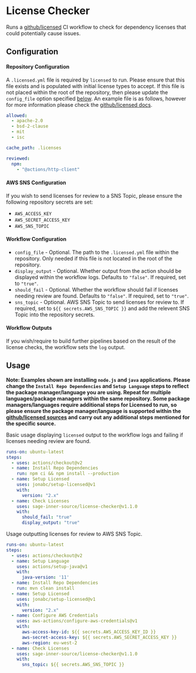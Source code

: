 # License Checker

Runs a [github/licensed](https://github.com/github/licensed) CI workflow to check for dependency licenses that could potentially cause issues.

## Configuration

#### Repository Configuration

A `.licensed.yml` file is required by `licensed` to run. Please ensure that this file exists and is populated with initial license types to accept. If this file is not placed within the root of the repository, then please update the `config_file` option specified [below](#workflow-configuration). An example file is as follows, however for more information please check the [github/licensed docs](https://github.com/github/licensed/blob/master/docs/configuration.md).

```yaml
allowed:
  - apache-2.0
  - bsd-2-clause
  - mit
  - isc

cache_path: .licenses

reviewed:
  npm:
    - "@actions/http-client"
```

#### AWS SNS Configuration

If you wish to send licenses for review to a SNS Topic, please ensure the following repository secrets are set:

- `AWS_ACCESS_KEY`
- `AWS_SECRET_ACCESS_KEY`
- `AWS_SNS_TOPIC`

#### Workflow Configuration

- `config_file` - Optional. The path to the `.licensed.yml` file within the repository. Only needed if this file is not located in the root of the repository.
- `display_output` - Optional. Whether output from the action should be displayed within the workflow logs. Defaults to `"false"`. If required, set to `"true"`.
- `should_fail` - Optional. Whether the workflow should fail if licenses needing review are found. Defaults to `"false"`. If required, set to `"true"`.
- `sns_topic` - Optional. AWS SNS Topic to send licenses for review to. If required, set to `${{ secrets.AWS_SNS_TOPIC }}` and add the relevent SNS Topic into the repository secrets.

#### Workflow Outputs

If you wish/require to build further pipelines based on the result of the license checks, the workflow sets the `log` output.

## Usage

**Note: Examples shown are installing `node.js` and `java` applications. Please change the `Install Repo Dependencies` and `Setup Language` steps to reflect the package manager/language you are using. Repeat for multiple languages/package managers within the same repository. Some package managers/languages require additional steps for Licensed to run, so please ensure the package manager/language is supported within the [github/licensed sources](https://github.com/github/licensed/tree/master/docs/sources) and carry out any additional steps mentioned for the specific source.**

Basic usage displaying `licensed` output to the workflow logs and failing if licenses needing review are found.

```yaml
runs-on: ubuntu-latest
steps:
  - uses: actions/checkout@v2
  - name: Install Repo Dependencies
    run: npm ci && npm install --production
  - name: Setup Licensed
    uses: jonabc/setup-licensed@v1
    with:
      version: "2.x"
  - name: Check Licenses
    uses: sage-inner-source/license-checker@v1.1.0
    with:
      should_fail: "true"
      display_output: "true"
```

Usage outputting licenses for review to AWS SNS Topic.

```yaml
runs-on: ubuntu-latest
steps:
  - uses: actions/checkout@v2
  - name: Setup Language
    uses: actions/setup-java@v1
    with:
      java-version: '11'
  - name: Install Repo Dependencies
    run: mvn clean install
  - name: Setup Licensed
    uses: jonabc/setup-licensed@v1
    with:
      version: "2.x"
  - name: Configure AWS Credentials
    uses: aws-actions/configure-aws-credentials@v1
    with:
      aws-access-key-id: ${{ secrets.AWS_ACCESS_KEY_ID }}
      aws-secret-access-key: ${{ secrets.AWS_SECRET_ACCESS_KEY }}
      aws-region: eu-west-2
  - name: Check Licenses
    uses: sage-inner-source/license-checker@v1.1.0
    with:
      sns_topic: ${{ secrets.AWS_SNS_TOPIC }}
```
